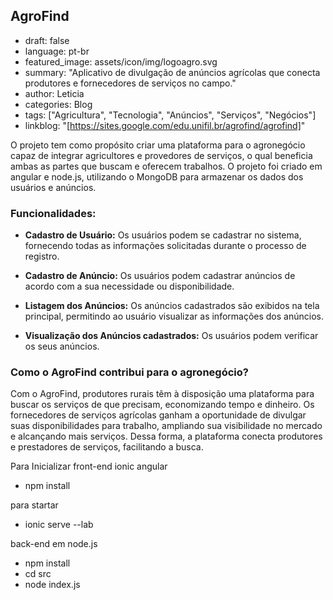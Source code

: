 ## AgroFind
- draft: false
- language: pt-br
- featured_image: assets/icon/img/logoagro.svg
- summary: "Aplicativo de divulgação de anúncios agrícolas que conecta produtores e fornecedores de serviços no campo."
- author: Leticia
- categories: Blog
- tags: ["Agricultura", "Tecnologia", "Anúncios", "Serviços", "Negócios"]
- linkblog: "[https://sites.google.com/edu.unifil.br/agrofind/agrofind]"

O projeto tem como propósito criar uma plataforma para o agronegócio capaz de integrar agricultores e provedores de serviços, o qual beneficia ambas as partes que buscam e oferecem trabalhos. O projeto foi criado em angular e node.js, utilizando o MongoDB para armazenar os dados dos usuários e anúncios.

### Funcionalidades:

- **Cadastro de Usuário:** Os usuários podem se cadastrar no sistema, fornecendo todas as informações solicitadas durante o processo de registro.

- **Cadastro de Anúncio:** Os usuários podem cadastrar anúncios de acordo com a sua necessidade ou disponibilidade.

- **Listagem dos Anúncios:** Os anúncios cadastrados são exibidos na tela principal, permitindo ao usuário visualizar as informações dos anúncios.

- **Visualização dos Anúncios cadastrados:** Os usuários podem verificar os seus anúncios.
  
### Como o AgroFind contribui para o agronegócio?
Com o AgroFind, produtores rurais têm à disposição uma plataforma para buscar os serviços de que precisam, economizando tempo e dinheiro. Os fornecedores de serviços agrícolas ganham a oportunidade de divulgar suas disponibilidades para trabalho, ampliando sua visibilidade no mercado e alcançando mais serviços. Dessa forma, a plataforma conecta produtores e prestadores de serviços, facilitando a busca.

Para Inicializar 
front-end ionic angular
- npm install

para startar
- ionic serve --lab

back-end em node.js
- npm install
- cd src
- node index.js
